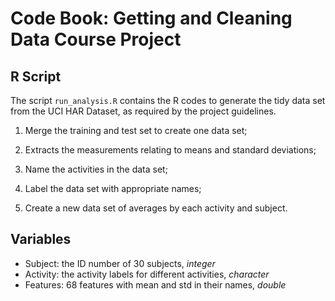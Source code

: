 # Code Book: Getting and Cleaning Data Course Project## R ScriptThe script `run_analysis.R` contains the R codes to generate the tidy data set from the UCI HAR Dataset, as required by the project guidelines.1. Merge the training and test set to create one data set;2. Extracts the measurements relating to means and standard deviations;3. Name the activities in the data set;4. Label the data set with appropriate names;5. Create a new data set of averages by each activity and subject.## Variables- Subject: the ID number of 30 subjects, *integer*- Activity: the activity labels for different activities, *character*- Features: 68 features with mean and std in their names, *double*